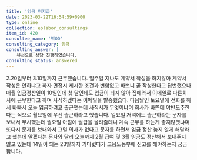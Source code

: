 ```yaml
---
title: '임금 미지급'
date: 2023-03-22T16:54:59+0900
type: online
collection: eplabor_consultings
item_id: 420
consultee_name: '박OO'
consulting_category: 임금
consulting_answer: |
    유선으로 상담 진행하였습니다.
consulting_status: answered
---
```


2.20일부터 3.10일까지 근무했습니다. 일주일 지나도 계약서 작성을 하지않아 계약서 작성은 안하냐고 하자 면접시 제시한 조건과 변함없고 바쁘니 곧 작성한다고 답번했으나 매월 입금정산일이 10일인데 첫 달인데도 입금이 되지 않아 집에와서 이메일로 다른회사에 근무한다고 하며 사직하겠다는 이메일을 발송했습다. 다음날인 토요일에 전화를 해서 바빠서 오늘 입금하려고 출근햇는데 사직서가 무엇이냐며 회사가 바쁜데 야반도주한다는 식으로 월요일에 우선 출근하라고 했습니다. 일요일 저녁에도 출근하라는 문자를
보내서 무시했는데 월요일 아침에 월급을 올려줄테니 계속 근무를 하는게 좋지않겟냐며 또다시 문자를 보내와서 그럴 의사가 없다고 문자를 하면서 임금 정산 늦지 않게 해달라고 했는데 알겠다는 문자와 달리 오늘까지 2월 급여 및 3월 임금도 정산해서 보내주지 않고 있는데 14일이 되는 23일까지 기다렸다가 고용노동부에 신고를 해야하는지 궁금합니다.

